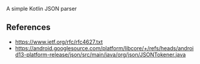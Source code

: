 A simple Kotlin JSON parser

## References
- https://www.ietf.org/rfc/rfc4627.txt
- https://android.googlesource.com/platform/libcore/+/refs/heads/android13-platform-release/json/src/main/java/org/json/JSONTokener.java
